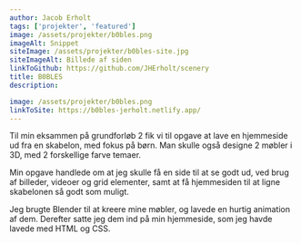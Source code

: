 ```yaml
---
author: Jacob Erholt
tags: ['projekter', 'featured']
image: /assets/projekter/b0bles.png
imageAlt: Snippet
siteImage: /assets/projekter/b0bles-site.jpg
siteImageAlt: Billede af siden
linkToGithub: https://github.com/JHErholt/scenery
title: B0BLES
description:

image: /assets/projekter/b0bles.png
linkToSite: https://b0bles-jerholt.netlify.app/
---
```

<p>Til min eksammen på grundforløb 2 fik vi til opgave at lave en hjemmeside ud fra en skabelon, med fokus på børn. Man skulle også designe 2 møbler i 3D, med 2 forskellige farve temaer.</p>

<p>Min opgave handlede om at jeg skulle få en side til at se godt ud, ved brug af billeder, videoer og grid elementer, samt at få hjemmesiden til at ligne skabelonen så godt som muligt.</p>

<p>Jeg brugte Blender til at kreere mine møbler, og lavede en hurtig animation af dem. Derefter satte jeg dem ind på min hjemmeside, som jeg havde lavede med HTML og CSS.</p>